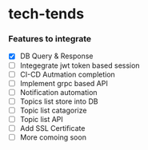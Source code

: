 # tech-tends
### Features to integrate

- [x] DB Query & Response
- [ ] Integegrate jwt token based session
- [ ] CI-CD Autmation completion
- [ ] Implement grpc based API
- [ ] Notification automation
- [ ] Topics list store into DB
- [ ] Topic list catagorize
- [ ] Topic list API
- [ ] Add SSL Certificate
- [ ] More comoing soon
